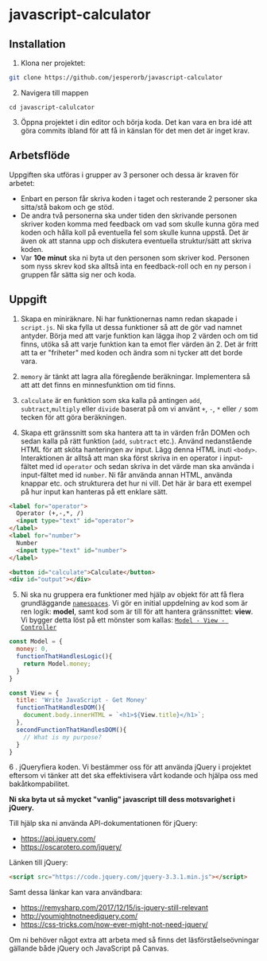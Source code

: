 # javascript-calculator

## Installation

1. Klona ner projektet:
```bash
git clone https://github.com/jesperorb/javascript-calculator
```
2. Navigera till mappen
```
cd javascript-calulcator
```
3. Öppna projektet i din editor och börja koda. Det kan vara en bra idé att göra commits ibland för att få in känslan för det men det är inget krav.

## Arbetsflöde

Uppgiften ska utföras i grupper av 3 personer och dessa är kraven för arbetet:

* Enbart en person får skriva koden i taget och resterande 2 personer ska sitta/stå bakom och ge stöd.
* De andra två personerna ska under tiden den skrivande personen skriver koden komma med feedback om vad som skulle kunna göra med koden och hålla koll på eventuella fel som skulle kunna uppstå. Det är även ok att stanna upp och diskutera eventuella struktur/sätt att skriva koden.
* Var **10e minut** ska ni byta ut den personen som skriver kod. Personen som nyss skrev kod ska alltså inta en feedback-roll och en ny person i gruppen får sätta sig ner och koda.


## Uppgift

1. Skapa en miniräknare. Ni har funktionernas namn redan skapade i `script.js`. Ni ska fylla ut dessa funktioner så att de gör vad namnet antyder. Börja med att varje funktion kan lägga ihop 2 värden och om tid finns, utöka så att varje funktion kan ta emot fler värden än 2. Det är fritt att ta er "friheter" med koden och ändra som ni tycker att det borde vara.

2. `memory` är tänkt att lagra alla föregående beräkningar. Implementera så att att det finns en minnesfunktion om tid finns.

3. `calculate` är en funktion som ska kalla på antingen `add`, `subtract`,`multiply` eller `divide` baserat på om vi använt `+`, `-`, `*` eller `/` som tecken för att göra beräkningen.

4. Skapa ett gränssnitt som ska hantera att ta in värden från DOMen och sedan kalla på rätt funktion (`add`, `subtract` etc.). Använd nedanstående HTML för att sköta hanteringen av input. Lägg denna HTML inuti `<body>`. Interaktionen är alltså att man ska först skriva in en operator i input-fältet med id `operator` och sedan skriva in det värde man ska använda i input-fältet med id `number`. Ni får använda annan HTML, använda knappar etc. och strukturera det hur ni vill. Det här är bara ett exempel på hur input kan hanteras på ett enklare sätt.

```html
<label for="operator">
  Operator (+,-,*, /)
  <input type="text" id="operator">
</label>
<label for="number">
  Number
  <input type="text" id="number">
</label>

<button id="calculate">Calculate</button>
<div id="output"></div>
```
5. Ni ska nu gruppera era funktioner med hjälp av objekt för att få flera grundläggande [`namespaces`](https://en.wikipedia.org/wiki/Namespace). Vi gör en initial uppdelning av kod som är ren logik: **model**, samt kod som är till för att hantera gränssnittet: **view**. Vi bygger detta löst på ett mönster som kallas: [`Model - View - Controller`](https://en.wikipedia.org/wiki/Model%E2%80%93view%E2%80%93controller)

```js
const Model = {
  money: 0,
  functionThatHandlesLogic(){
    return Model.money;
  }
}

const View = {
  title: 'Write JavaScript - Get Money'
  functionThatHandlesDOM(){
    document.body.innerHTML = `<h1>${View.title}</h1>`;
  },
  secondFunctionThatHandlesDOM(){
    // What is my purpose?
  }
}
```


6 . jQueryfiera koden. Vi bestämmer oss för att använda jQuery i projektet eftersom vi tänker att det ska effektivisera vårt kodande och hjälpa oss med bakåtkompabilitet. 

**Ni ska byta ut så mycket "vanlig" javascript till dess motsvarighet i jQuery.**

Till hjälp ska ni använda API-dokumentationen för jQuery:

* https://api.jquery.com/
* https://oscarotero.com/jquery/


Länken till jQuery:

```html
<script src="https://code.jquery.com/jquery-3.3.1.min.js"></script>
```

Samt dessa länkar kan vara användbara:
* https://remysharp.com/2017/12/15/is-jquery-still-relevant
* http://youmightnotneedjquery.com/
* https://css-tricks.com/now-ever-might-not-need-jquery/


Om ni behöver något extra att arbeta med så finns det läsförståelseövningar gällande både jQuery och JavaScript på Canvas.